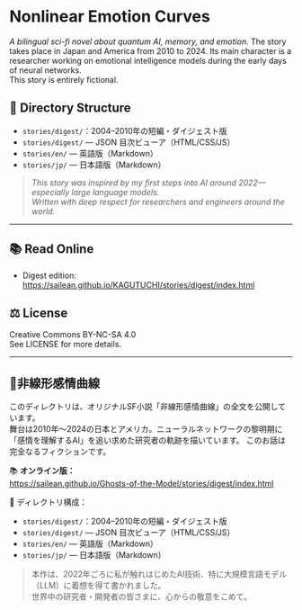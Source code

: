 # Nonlinear Emotion Curves  
*A bilingual sci-fi novel about quantum AI, memory, and emotion.*
The story takes place in Japan and America from 2010 to 2024.
Its main character is a researcher working on emotional intelligence models during the early days of neural networks.  
This story is entirely fictional.

## 🧭 Directory Structure
- `stories/digest/`：2004–2010年の短編・ダイジェスト版
- `stories/digest/` — JSON 目次ビューア（HTML/CSS/JS）
- `stories/en/` — 英語版（Markdown）
- `stories/jp/` — 日本語版（Markdown）

> *This story was inspired by my first steps into AI around 2022—especially large language models.  
> Written with deep respect for researchers and engineers around the world.*
> 
---

## 📚 Read Online

- Digest edition: https://sailean.github.io/KAGUTUCHI/stories/digest/index.html

## ⚖️ License

Creative Commons BY-NC-SA 4.0  
See LICENSE for more details.

---

## 📝非線形感情曲線
このディレクトリは、オリジナルSF小説「非線形感情曲線」の全文を公開しています。  
舞台は2010年～2024の日本とアメリカ。ニューラルネットワークの黎明期に「感情を理解するAI」を追い求めた研究者の軌跡を描いています。
このお話は完全なるフィクションです。

📚 **オンライン版：**  
https://sailean.github.io/Ghosts-of-the-Model/stories/digest/index.html


📂 ディレクトリ構成：
- `stories/digest/`：2004–2010年の短編・ダイジェスト版
- `stories/digest/` — JSON 目次ビューア（HTML/CSS/JS）
- `stories/en/` — 英語版（Markdown）
- `stories/jp/` — 日本語版（Markdown）


> 本作は、2022年ごろに私が触れはじめたAI技術、特に大規模言語モデル（LLM）に着想を得て書かれました。  
> 世界中の研究者・開発者の皆さまに、心からの敬意をこめて。
